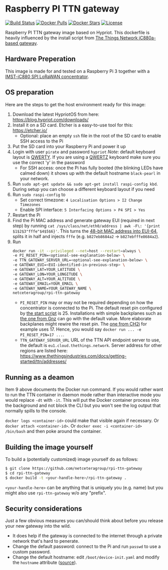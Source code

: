 # Raspberry PI TTN gateway
[![Build Status](https://travis-ci.org/netceteragroup/rpi-ttn-gateway.svg?branch=master)](https://travis-ci.org/netceteragroup/rpi-ttn-gateway) [![Docker Pulls](https://img.shields.io/docker/pulls/netceteragroup/rpi-ttn-gateway.svg)](https://hub.docker.com/r/netceteragroup/rpi-ttn-gateway/) [![Docker Stars](https://img.shields.io/docker/stars/netceteragroup/rpi-ttn-gateway.svg)](https://hub.docker.com/r/netceteragroup/rpi-ttn-gateway/) [![License](https://img.shields.io/badge/license-MIT-blue.svg?style=flat)](https://github.com/netceteragroup/rpi-ttn-gateway/blob/master/LICENSE)

Raspberry PI TTN gateway image based on Hypriot. This dockerfile is heavily influenced by the install script from [The Things Network iC880a-based gateway](https://github.com/ttn-zh/ic880a-gateway).

## Hardware Preperation
This image is made for and tested on a Raspberry Pi 3 together with a [IMST-iC880 SPI LoRaWAN concentrator](http://webshop.imst.de/ic880a-spi-lorawan-concentrator-868mhz.html).

## OS preparation
Here are the steps to get the host environment ready for this image:

1. Download the latest HypriotOS from here: https://blog.hypriot.com/downloads/
1. Install it on a SD card. Etcher is a easy-to-use tool for this: https://etcher.io/
	* Optional: place an empty `ssh` file in the root of the SD card to enable SSH access to the Pi
1. Put the SD card into your Raspberry Pi and power it up
1. Login with user `pirate` and password `hypriot` *Note*: default keyboard layout is [QWERTY](https://en.wikipedia.org/wiki/QWERTY). If you are using a [QWERTZ](https://en.wikipedia.org/wiki/QWERTZ) keyboard make sure you use the correct 'y' in the password
	* For SSH access: once the Pi has fully booted (the blinking LEDs have calmed down) it shows up with the default hostname `black-pearl` in your network.
1. Run `sudo apt-get update && sudo apt-get install raspi-config kbd`. During setup you can choose a different keyboard layout if you need
1. Run `sudo raspi-config` to
	* Set correct timezone: `4 Localisation Options > I2 Change Timezones`
	* Enable SPI interface: `5 Interfacing Options > P4 SPI > Yes`
1. Restart the Pi
1. Find the Pi MAC address and generate gateway EUI (required in next step) by running `cat /sys/class/net/eth0/address | awk -F\: '{print $1$2$3"fffe"$4$5$6}'`. This turns the [48-bit MAC address into EUI-64](https://en.wikipedia.org/wiki/MAC_address#Address_details), splits it in half and injects `fffe` (e.g. `b827eb8684a2` → `b827ebfffe8684a2`).
1. Run
	```bash
	docker run -it --privileged --net=host --restart=always \
	-e PI_RESET_PIN=<optional-see-explanation-below> \
	-e TTN_GATEWAY_SERVER_URL=<optional-see-explanation-below> \
	-e GATEWAY_EUI=<EUI-identified-in-previous-step> \
	-e GATEWAY_LAT=YOUR_LATITUDE \
	-e GATEWAY_LON=YOUR_LONGITUDE \
	-e GATEWAY_ALT=YOUR_ALTITUDE \
	-e GATEWAY_EMAIL=YOUR_EMAIL \
	-e GATEWAY_NAME=YOUR_GATEWAY_NAME \
	netceteragroup/rpi-ttn-gateway
	```
	* `PI_RESET_PIN` may or may not be required depending on how the concentrator is connected to the Pi. The default
	reset pin configured by [the start script](https://github.com/ttn-zh/ic880a-gateway/blob/spi/start.sh#L4) is 25.
	Installations with simple backplanes such as [the one from Gnz](https://www.tindie.com/products/gnz/imst-ic880a-lorawan-backplane-kit/)
	 can go with the default value. More elaborate backplanes might rewire the reset pin. The [one from CH2i](https://github.com/ch2i/iC880A-Raspberry-PI)
	 for example uses 17. Hence, you would say `docker run ... -e PI_RESET_PIN=17 ...`.
	 * `TTN_GATEWAY_SERVER_URL` URL of the TTN API endpoint server to use, the default is `eu1.cloud.thethings.network`. Server address for other regions are listed here:
  https://www.thethingsindustries.com/docs/getting-started/ttn/addresses/

## Running as a deamon
Item 9 above documents the Docker run command. If you would rather want to run the TTN container in daemon mode rather than interactive mode you would replace `-dt` with `-it`. This will put the Docker container process into the background and not block the CLI but you won't see the log output that normally spills to the console.

`docker logs <container-id>` could make that visible again if necessary. Or `docker attach <container-id>`. Or `docker exec -i <container-id> /bin/bash` and then poke around the container.

## Building the image yourself
To build a (potentially customized) image yourself do as follows:
```bash
$ git clone https://github.com/netceteragroup/rpi-ttn-gateway
$ cd rpi-ttn-gateway
$ docker build -t <your-handle-here>/rpi-ttn-gateway .
```
`<your-handle-here>` can be anything that is uniquely you (e.g. name) but you might also use `rpi-ttn-gateway` w/o any "prefix".

## Security considerations
Just a few obvious measures you can/should think about before you release your new gateway into the wild.
- It does help if the gateway is connected to the internet through a private network that's hard to penerate.
- Change the default password: connect to the Pi and run `passwd` to use a custom password.
- Change the default hostname: edit `/boot/device-init.yaml` and modify the `hostname` attribute ([source](https://blog.hypriot.com/faq/#how-can-i-change-the-hostname)).

